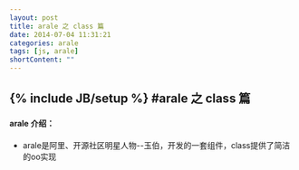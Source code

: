 ```yaml
---
layout: post
title: arale 之 class 篇
date: 2014-07-04 11:31:21
categories: arale
tags: [js, arale]
shortContent: ""
---
```

{% include JB/setup %}
#arale 之 class 篇
---

#### arale 介绍：

- arale是阿里、开源社区明星人物--玉伯，开发的一套组件，class提供了简洁的oo实现

<!--break-->
